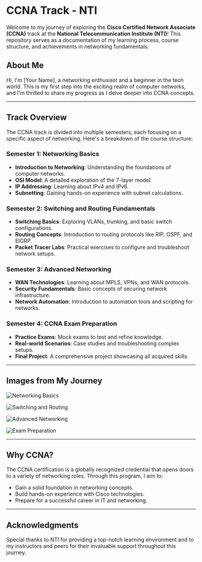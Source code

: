 # CCNA Track - NTI

Welcome to my journey of exploring the **Cisco Certified Network Associate (CCNA)** track at the **National Telecommunication Institute (NTI)**! This repository serves as a documentation of my learning process, course structure, and achievements in networking fundamentals. 

## About Me

Hi, I'm [Your Name], a networking enthusiast and a beginner in the tech world. This is my first step into the exciting realm of computer networks, and I'm thrilled to share my progress as I delve deeper into CCNA concepts.

---

## Track Overview

The CCNA track is divided into multiple semesters, each focusing on a specific aspect of networking. Here's a breakdown of the course structure:

### Semester 1: Networking Basics
- **Introduction to Networking**: Understanding the foundations of computer networks.
- **OSI Model**: A detailed exploration of the 7-layer model.
- **IP Addressing**: Learning about IPv4 and IPv6.
- **Subnetting**: Gaining hands-on experience with subnet calculations.

### Semester 2: Switching and Routing Fundamentals
- **Switching Basics**: Exploring VLANs, trunking, and basic switch configurations.
- **Routing Concepts**: Introduction to routing protocols like RIP, OSPF, and EIGRP.
- **Packet Tracer Labs**: Practical exercises to configure and troubleshoot network setups.

### Semester 3: Advanced Networking
- **WAN Technologies**: Learning about MPLS, VPNs, and WAN protocols.
- **Security Fundamentals**: Basic concepts of securing network infrastructure.
- **Network Automation**: Introduction to automation tools and scripting for networks.

### Semester 4: CCNA Exam Preparation
- **Practice Exams**: Mock exams to test and refine knowledge.
- **Real-world Scenarios**: Case studies and troubleshooting complex setups.
- **Final Project**: A comprehensive project showcasing all acquired skills.

---

## Images from My Journey

![Networking Basics](https://via.placeholder.com/600x300?text=Networking+Basics)

![Switching and Routing](https://via.placeholder.com/600x300?text=Switching+and+Routing)

![Advanced Networking](https://via.placeholder.com/600x300?text=Advanced+Networking)

![Exam Preparation](https://via.placeholder.com/600x300?text=Exam+Preparation)

---

## Why CCNA?

The CCNA certification is a globally recognized credential that opens doors to a variety of networking roles. Through this program, I aim to:

- Gain a solid foundation in networking concepts.
- Build hands-on experience with Cisco technologies.
- Prepare for a successful career in IT and networking.

---

## Acknowledgments

Special thanks to NTI for providing a top-notch learning environment and to my instructors and peers for their invaluable support throughout this journey.
